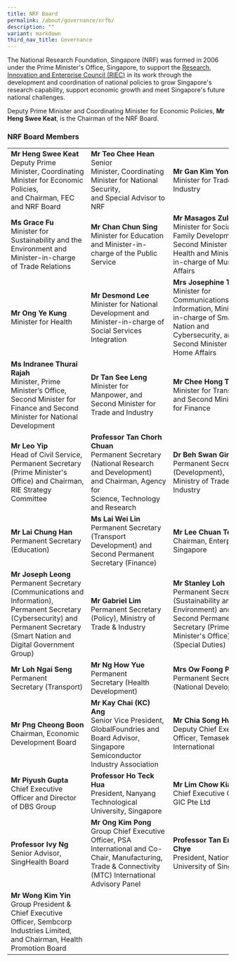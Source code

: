 ```yaml
---
title: NRF Board
permalink: /about/governance/nrfb/
description: ""
variant: markdown
third_nav_title: Governance
---
```

The National Research Foundation, Singapore (NRF) was formed in 2006 under the Prime Minister's Office, Singapore, to support the [Research, Innovation and Enterprise Council (RIEC)](/about/governance/riec/) in its work through the development and coordination of national policies to grow Singapore's research capability, support economic growth and meet Singapore's future national challenges.

Deputy Prime Minister and Coordinating Minister for Economic Policies, **Mr Heng Swee Keat**, is the Chairman of the NRF Board.

### NRF Board Members ###

|  |  |  |
| -------- | -------- | -------- |
| **Mr Heng Swee Keat**<br>Deputy Prime Minister,&nbsp;Coordinating Minister for Economic Policies, and&nbsp;Chairman, FEC and NRF Board | **Mr Teo Chee Hean**<br>Senior Minister,&nbsp;Coordinating Minister&nbsp;for&nbsp;National Security, and&nbsp;Special&nbsp;Advisor to NRF | **Mr Gan Kim Yong**<br>Minister for Trade and Industry
| **Ms Grace Fu**<br>Minister for Sustainability and the Environment and Minister-in-charge of Trade Relations | **Mr Chan Chun Sing**<br>Minister for Education and Minister-in-charge of the Public Service | **Mr Masagos Zulkifli**<br>Minister for Social and Family Development, Second Minister for Health and Minister-in-charge of Muslim Affairs
| **Mr Ong Ye Kung**<br>Minister for Health | **Mr Desmond Lee**<br>Minister for National Development and Minister-in-charge of Social Services Integration | **Mrs Josephine Teo**<br>Minister for Communications and Information, Minister-in-charge of Smart Nation and Cybersecurity, and Second Minister for Home Affairs
| **Ms Indranee Thurai Rajah**<br>Minister, Prime Minister’s Office, Second Minister for Finance and Second Minister for National Development | **Dr Tan See Leng**<br>Minister for Manpower, and Second Minister for Trade and Industry | **Mr Chee Hong Tat**<br>Minister for Transport and Second Minister for Finance
| **Mr Leo Yip**<br>Head of Civil Service, Permanent Secretary (Prime Minister's Office) and Chairman, RIE Strategy Committee | **Professor Tan Chorh Chuan**<br>Permanent Secretary (National&nbsp;Research and Development) and&nbsp;Chairman,&nbsp;Agency for Science,&nbsp;Technology and Research | **Dr Beh Swan Gin**<br>Permanent Secretary (Development), Ministry of Trade &amp; Industry
| **Mr Lai Chung Han**<br>Permanent Secretary (Education) | **Ms Lai Wei Lin**<br>Permanent Secretary (Transport Development) and Second Permanent Secretary (Finance) | **Mr Lee Chuan Teck**<br>Chairman, Enterprise Singapore
| **Mr Joseph Leong**<br>Permanent Secretary (Communications and Information), Permanent Secretary (Cybersecurity) and Permanent Secretary (Smart Nation and Digital Government Group) | **Mr Gabriel Lim**<br>Permanent Secretary (Policy), Ministry of Trade &amp; Industry | **Mr Stanley Loh**<br>Permanent Secretary (Sustainability and the Environment) and Second Permanent Secretary (Prime Minister's Office)(Special Duties)
| **Mr Loh Ngai Seng**<br>Permanent Secretary&nbsp;(Transport) | **Mr Ng How Yue**<br>Permanent Secretary&nbsp;(Health Development) | **Mrs Ow Foong Pheng**<br>Permanent Secretary (National&nbsp;Development)
| **Mr Png Cheong Boon**<br>Chairman, Economic Development Board | **Mr&nbsp;Kay Chai (KC) Ang**<br>Senior Vice President, GlobalFoundries and Board Advisor, Singapore Semiconductor Industry Association | **Mr Chia Song Hwee** <br> Deputy Chief Executive Officer, Temasek International 
| **Mr Piyush Gupta**<br>Chief Executive Officer and Director of DBS Group | **Professor Ho Teck Hua**<br>President, Nanyang Technological University, Singapore | **Mr Lim Chow Kiat**<br>Chief Executive Officer, GIC Pte Ltd
| **Professor Ivy Ng** <br> Senior Advisor, SingHealth Board | **Mr Ong Kim Pong** <br>  Group Chief Executive Officer, PSA International and Co-Chair, Manufacturing, Trade &amp; Connectivity (MTC) International Advisory Panel | **Professor&nbsp;Tan Eng Chye**<br>President, National University of Singapore
| **Mr Wong Kim Yin**<br>Group President &amp; Chief Executive Officer, Sembcorp Industries Limited, and Chairman, Health Promotion Board |